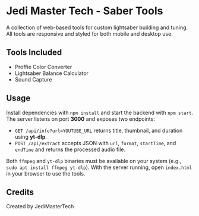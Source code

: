 # Jedi Master Tech - Saber Tools

A collection of web-based tools for custom lightsaber building and tuning. All tools are responsive and styled for both mobile and desktop use.

## Tools Included
- Proffie Color Converter
- Lightsaber Balance Calculator
- Sound Capture

## Usage
Install dependencies with `npm install` and start the backend with `npm start`. The server listens on port **3000** and exposes two endpoints:

- `GET /api/info?url=YOUTUBE_URL` returns title, thumbnail, and duration using **yt‑dlp**.
- `POST /api/extract` accepts JSON with `url`, `format`, `startTime`, and `endTime` and returns the processed audio file.

Both `ffmpeg` and `yt-dlp` binaries must be available on your system (e.g., `sudo apt install ffmpeg yt-dlp`). With the server running, open `index.html` in your browser to use the tools.

## Credits
Created by JediMasterTech
